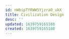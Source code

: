 ```yaml
---
id: nWbipTYRWW5YjzraO_ukX
title: Civilization Design
desc: ''
updated: 1639759165188
created: 1639759165188
---
```


